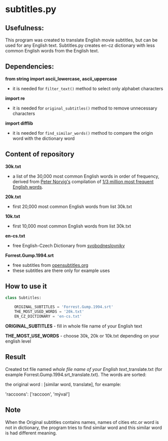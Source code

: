 # **subtitles.py**


## **Usefulness:**
This program was created to translate English movie subtitles, but can be used for any English text. Subtitles.py creates en-cz dictionary with less common English words from the English text.

## **Dependencies:**
**from string import ascii_lowercase, ascii_uppercase**
*   it is needed for `filter_text()` method to select only alphabet characters

**import re**
*   it is needed for `original_subtitles()` method to remove unnecessary characters

**import difflib**
*   it is needed for `find_similar_words()` method to compare the origin word with the dictionary word

## **Content of repository**
**30k.txt**
- a list of the 30,000 most common English words in order of frequency, derived from [Peter Norvig's](http://norvig.com/ngrams/) compilation of [1/3 million most frequent English words](http://norvig.com/ngrams/count_1w.txt).

**20k.txt**
- first 20,000 most common English words from list 30k.txt

**10k.txt**
- first 10,000 most common English words from list 30k.txt

**en-cs.txt**
- free English-Czech Dictionary from [svobodneslovniky](https://github.com/svobodneslovniky/svobodneslovniky)

**Forrest.Gump.1994.srt**
- free subtitles from [opensubtitles.org](https://www.opensubtitles.org/cs/search/sublanguageid-eng/idmovie-178)
- these subtitles are there only for example uses

##  **How to use it**
```Python
class Subtitles:

    ORIGINAL_SUBTITLES = 'Forrest.Gump.1994.srt'
    THE_MOST_USED_WORDS = '20k.txt'
    EN_CZ_DICTIONARY = 'en-cs.txt'
```
**ORIGINAL_SUBTITLES** - fill in whole file name of your English text

**THE_MOST_USE_WORDS** - choose 30k, 20k or 10k.txt depending on your english level

## **Result**
Created txt file named *whole file name of your English text*_translate.txt (for example Forrest.Gump.1994.srt_translate.txt). The words are sorted:

the original word : [similar word, translate],
for example:

'raccoons': ['raccoon', 'mýval']

## **Note**
When the Original subtitles contains names, names of cities etc.or word is not in dictionary, the program tries to find similar word and this similar word is had different meaning.
